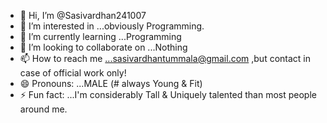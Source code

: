 - 👋 Hi, I’m @Sasivardhan241007
- 👀 I’m interested in ...obviously Programming.
- 🌱 I’m currently learning ...Programming
- 💞️ I’m looking to collaborate on ...Nothing
- 📫 How to reach me ...sasivardhantummala@gmail.com ,but contact in case of official work only!
- 😄 Pronouns: ...MALE (# always Young & Fit)
- ⚡ Fun fact: ...I'm considerably Tall & Uniquely talented than most people around me.

<!---
Sasivardhan241007/Sasivardhan241007 is a ✨ special ✨ repository because its `README.md` (this file) appears on your GitHub profile.
You can click the Preview link to take a look at your changes.
--->
